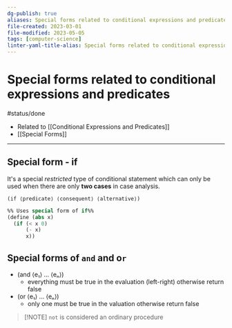 ```yaml
---
dg-publish: true
aliases: Special forms related to conditional expressions and predicates, if statement, or statement, boolean expression, case statement
file-created: 2023-03-01
file-modified: 2023-05-05
tags: [computer-science]
linter-yaml-title-alias: Special forms related to conditional expressions and predicates
---
```


# Special forms related to conditional expressions and predicates

#status/done

- Related to [[Conditional Expressions and Predicates]]
- [[Special Forms]]

---

## Special form - if

It's a special *restricted* type of conditional statement which can only be used when there are only **two cases** in case analysis.

`(if ⟨predicate⟩ ⟨consequent⟩ ⟨alternative⟩)`

```lisp
%% Uses special form of if%%
(define (abs x)
  (if (< x 0)
      (- x)
      x))
```

## Special forms of `and` and o`r`

- (and ⟨e₁⟩ … ⟨eₙ⟩)
	- everything must be true in the evaluation (left-right) otherwise return false
- (or ⟨e₁⟩ … ⟨eₙ⟩)
	- only one must be true in the valuation otherwise return false

> [!NOTE] `not` is considered an ordinary procedure
